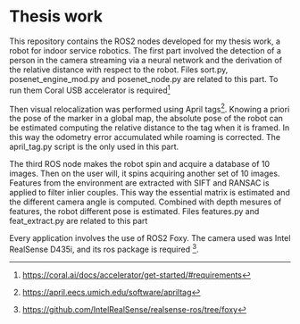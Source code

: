 # Thesis work
This repository contains the ROS2 nodes developed for my thesis work, a robot for indoor service robotics. 
The first part involved the detection of a person in the camera streaming via a neural network and the derivation of the relative distance with respect to the robot. Files sort.py, posenet_engine_mod.py and posenet_node.py are related to this part. To run them Coral USB accelerator is required[^1]

Then visual relocalization was performed using April tags[^2]. Knowing a priori the pose of the marker in a global map, the absolute pose of the robot can be estimated computing the relative distance to the tag when it is framed. In this way the odometry error accumulated while roaming is corrected. The april_tag.py script is the only used in this part.

The third ROS node makes the robot spin and acquire a database of 10 images. Then on the user will, it spins acquiring another set of 10 images. Features from the environment are extracted with SIFT and RANSAC is applied to filter inlier couples. This way the essential matrix is estimated and the different camera angle is computed. Combined with depth mesures of features, the robot different pose is estimated. Files features.py and feat_extract.py are related to this part

Every application involves the use of ROS2 Foxy. The camera used was Intel RealSense D435i, and its ros package is required [^3].

[^1]: https://coral.ai/docs/accelerator/get-started/#requirements
[^2]: https://april.eecs.umich.edu/software/apriltag
[^3]: https://github.com/IntelRealSense/realsense-ros/tree/foxy
